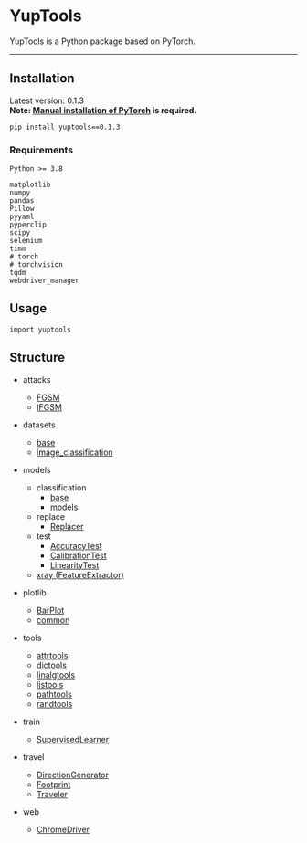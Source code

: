 # YupTools

YupTools is a Python package based on PyTorch.

---


## Installation

Latest version: 0.1.3 <br>
**Note: [Manual installation of PyTorch](https://pytorch.org/get-started/locally/) is required.**
```
pip install yuptools==0.1.3
```


### Requirements

```
Python >= 3.8

matplotlib
numpy
pandas
Pillow
pyyaml
pyperclip
scipy
selenium
timm
# torch
# torchvision
tqdm
webdriver_manager
```


## Usage

```
import yuptools
```


## Structure

- attacks
    - [FGSM](https://github.com/yupeeee/YupTools/blob/main/docs/attacks/FGSM.md)
    - [IFGSM](https://github.com/yupeeee/YupTools/blob/main/docs/attacks/IFGSM.md)

- datasets
    - [base](https://github.com/yupeeee/YupTools/blob/main/docs/datasets/base.md)
    - [image_classification](https://github.com/yupeeee/YupTools/blob/main/docs/datasets/image_classification.md)

- models
    - classification
        - [base](https://github.com/yupeeee/YupTools/blob/main/docs/models/classification/base.md)
        - [models](https://github.com/yupeeee/YupTools/blob/main/docs/models/classification/models.md)
    - replace
        - [Replacer](https://github.com/yupeeee/YupTools/blob/main/docs/models/replace/base/Replacer.md)
    - test
        - [AccuracyTest](https://github.com/yupeeee/YupTools/blob/main/docs/models/test/AccuracyTest.md)
        - [CalibrationTest](https://github.com/yupeeee/YupTools/blob/main/docs/models/test/CalibrationTest.md)
        - [LinearityTest](https://github.com/yupeeee/YupTools/blob/main/docs/models/test/LinearityTest.md)
    - [xray (FeatureExtractor)](https://github.com/yupeeee/YupTools/blob/main/docs/models/xray.md)

- plotlib
    - [BarPlot](https://github.com/yupeeee/YupTools/blob/main/docs/plotlib/BarPlot.md)
    - [common](https://github.com/yupeeee/YupTools/blob/main/docs/plotlib/common.md)

- tools
    - [attrtools](https://github.com/yupeeee/YupTools/blob/main/docs/tools/attrtools.md)
    - [dictools](https://github.com/yupeeee/YupTools/blob/main/docs/tools/dictools.md)
    - [linalgtools](https://github.com/yupeeee/YupTools/blob/main/docs/tools/linalgtools.md)
    - [listools](https://github.com/yupeeee/YupTools/blob/main/docs/tools/listools.md)
    - [pathtools](https://github.com/yupeeee/YupTools/blob/main/docs/tools/pathtools.md)
    - [randtools](https://github.com/yupeeee/YupTools/blob/main/docs/tools/randtools.md)

- train
    - [SupervisedLearner](https://github.com/yupeeee/YupTools/blob/main/docs/train/SupervisedLearner.md)

- travel
    - [DirectionGenerator](https://github.com/yupeeee/YupTools/blob/main/docs/travel/DirectionGenerator.md)
    - [Footprint](https://github.com/yupeeee/YupTools/blob/main/docs/travel/Footprint.md)
    - [Traveler](https://github.com/yupeeee/YupTools/blob/main/docs/travel/Traveler.md)

- web
    - [ChromeDriver](https://github.com/yupeeee/YupTools/blob/main/docs/web/chrome/driver/ChromeDriver.md)
